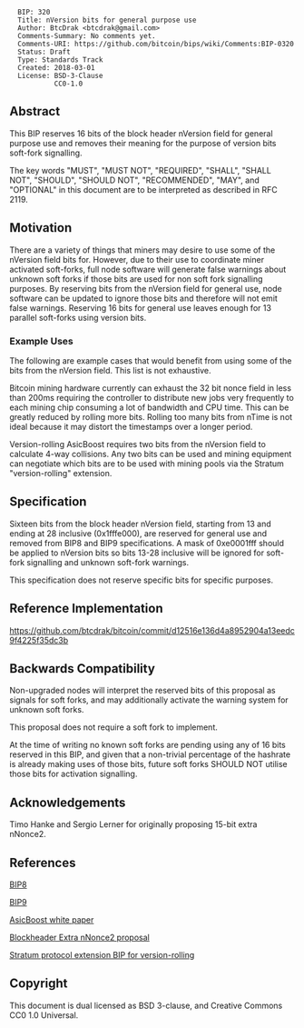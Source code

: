       BIP: 320
      Title: nVersion bits for general purpose use
      Author: BtcDrak <btcdrak@gmail.com>
      Comments-Summary: No comments yet.
      Comments-URI: https://github.com/bitcoin/bips/wiki/Comments:BIP-0320
      Status: Draft
      Type: Standards Track
      Created: 2018-03-01
      License: BSD-3-Clause
               CC0-1.0

## Abstract

This BIP reserves 16 bits of the block header nVersion field for general
purpose use and removes their meaning for the purpose of version bits
soft-fork signalling.

The key words "MUST", "MUST NOT", "REQUIRED", "SHALL", "SHALL NOT",
"SHOULD", "SHOULD NOT", "RECOMMENDED", "MAY", and "OPTIONAL" in this
document are to be interpreted as described in RFC 2119.

## Motivation

There are a variety of things that miners may desire to use some of the
nVersion field bits for. However, due to their use to coordinate miner
activated soft-forks, full node software will generate false warnings
about unknown soft forks if those bits are used for non soft fork
signalling purposes. By reserving bits from the nVersion field for
general use, node software can be updated to ignore those bits and
therefore will not emit false warnings. Reserving 16 bits for general
use leaves enough for 13 parallel soft-forks using version bits.

### Example Uses

The following are example cases that would benefit from using some of
the bits from the nVersion field. This list is not exhaustive.

Bitcoin mining hardware currently can exhaust the 32 bit nonce field in
less than 200ms requiring the controller to distribute new jobs very
frequently to each mining chip consuming a lot of bandwidth and CPU
time. This can be greatly reduced by rolling more bits. Rolling too many
bits from nTime is not ideal because it may distort the timestamps over
a longer period.

Version-rolling AsicBoost requires two bits from the nVersion field to
calculate 4-way collisions. Any two bits can be used and mining
equipment can negotiate which bits are to be used with mining pools via
the Stratum "version-rolling" extension.

## Specification

Sixteen bits from the block header nVersion field, starting from 13 and
ending at 28 inclusive (0x1fffe000), are reserved for general use and
removed from BIP8 and BIP9 specifications. A mask of 0xe0001fff should
be applied to nVersion bits so bits 13-28 inclusive will be ignored for
soft-fork signalling and unknown soft-fork warnings.

This specification does not reserve specific bits for specific purposes.

## Reference Implementation

<https://github.com/btcdrak/bitcoin/commit/d12516e136d4a8952904a13eedc9f4225f35dc3b>

## Backwards Compatibility

Non-upgraded nodes will interpret the reserved bits of this proposal as
signals for soft forks, and may additionally activate the warning system
for unknown soft forks.

This proposal does not require a soft fork to implement.

At the time of writing no known soft forks are pending using any of 16
bits reserved in this BIP, and given that a non-trivial percentage of
the hashrate is already making uses of those bits, future soft forks
SHOULD NOT utilise those bits for activation signalling.

## Acknowledgements

Timo Hanke and Sergio Lerner for originally proposing 15-bit extra
nNonce2.

## References

[BIP8](bip-0008.mediawiki "wikilink")

[BIP9](bip-0009.mediawiki "wikilink")

[AsicBoost white paper](https://arxiv.org/pdf/1604.00575.pdf)

[Blockheader Extra nNonce2
proposal](https://github.com/BlockheaderNonce2/bitcoin/wiki)

[Stratum protocol extension BIP for
version-rolling](https://github.com/slushpool/stratumprotocol/blob/master/stratum-extensions.mediawiki)

## Copyright

This document is dual licensed as BSD 3-clause, and Creative Commons CC0
1.0 Universal.
